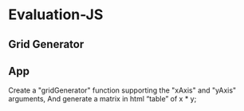 # Evaluation-JS
## Grid Generator
## App

Create a "gridGenerator" function supporting the "xAxis" and "yAxis" arguments,
And generate a matrix in html “table” of x * y;